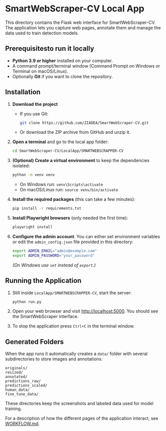 # SmartWebScraper-CV Local App

This directory contains the Flask web interface for SmartWebScraper-CV. The application lets you capture web pages, annotate them and manage the data used to train detection models.

## Prerequisitesto run it locally

- **Python 3.9 or higher** installed on your computer.
- A command prompt/terminal window (Command Prompt on Windows or Terminal on macOS/Linux).
- Optionally **Git** if you want to clone the repository.

## Installation

1. **Download the project**
   - If you use Git:
     ```bash
     git clone https://github.com/ZIADEA/SmartWebScraper-CV.git
     ```
   - Or download the ZIP archive from GitHub and unzip it.

2. **Open a terminal** and go to the local app folder:
   ```bash
   cd SmartWebScraper-CV/LocalApp/SMARTWEBSCRAPPER-CV
   ```

3. **(Optional) Create a virtual environment** to keep the dependencies isolated:
   ```bash
   python -m venv venv
   ```
   - On Windows run: `venv\Scripts\activate`
   - On macOS/Linux run: `source venv/bin/activate`

4. **Install the required packages** (this can take a few minutes):
   ```bash
   pip install -r requirements.txt
   ```

5. **Install Playwright browsers** (only needed the first time):
   ```bash
   playwright install
   ```

6. **Configure the admin account**. You can either set environment variables or edit the `admin_config.json` file provided in this directory:
   ```bash
   export ADMIN_EMAIL="admin@example.com"
   export ADMIN_PASSWORD="your_password"
   ```
   *(On Windows use `set` instead of `export`.)*

## Running the Application

1. Still inside `LocalApp/SMARTWEBSCRAPPER-CV`, start the server:
   ```bash
   python run.py
   ```

2. Open your web browser and visit [http://localhost:5000](http://localhost:5000). You should see the SmartWebScraper interface.

3. To stop the application press `Ctrl+C` in the terminal window.

## Generated Folders

When the app runs it automatically creates a `data/` folder with several subdirectories to store images and annotations:

```
originals/
resized/
annotated/
predictions_raw/
predictions_scaled/
human_data/
fine_tune_data/
```

These directories keep the screenshots and labeled data used for model training.

For a description of how the different pages of the application interact, see [WORKFLOW.md](WORKFLOW.md).
